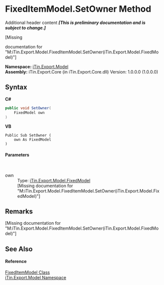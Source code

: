 # FixedItemModel.SetOwner Method 
Additional header content _**\[This is preliminary documentation and is subject to change.\]**_

\[Missing <summary> documentation for "M:iTin.Export.Model.FixedItemModel.SetOwner(iTin.Export.Model.FixedModel)"\]

**Namespace:**&nbsp;<a href="ef57ffcc-e95e-b212-5a46-9aa6f5a3511f">iTin.Export.Model</a><br />**Assembly:**&nbsp;iTin.Export.Core (in iTin.Export.Core.dll) Version: 1.0.0.0 (1.0.0.0)

## Syntax

**C#**<br />
``` C#
public void SetOwner(
	FixedModel own
)
```

**VB**<br />
``` VB
Public Sub SetOwner ( 
	own As FixedModel
)
```


#### Parameters
&nbsp;<dl><dt>own</dt><dd>Type: <a href="95d61acd-6f5f-0ee8-bc86-0540ddee801a">iTin.Export.Model.FixedModel</a><br />\[Missing <param name="own"/> documentation for "M:iTin.Export.Model.FixedItemModel.SetOwner(iTin.Export.Model.FixedModel)"\]</dd></dl>

## Remarks
\[Missing <remarks> documentation for "M:iTin.Export.Model.FixedItemModel.SetOwner(iTin.Export.Model.FixedModel)"\]

## See Also


#### Reference
<a href="bb73ebda-8ef9-06b7-7a9e-53204c5cac11">FixedItemModel Class</a><br /><a href="ef57ffcc-e95e-b212-5a46-9aa6f5a3511f">iTin.Export.Model Namespace</a><br />